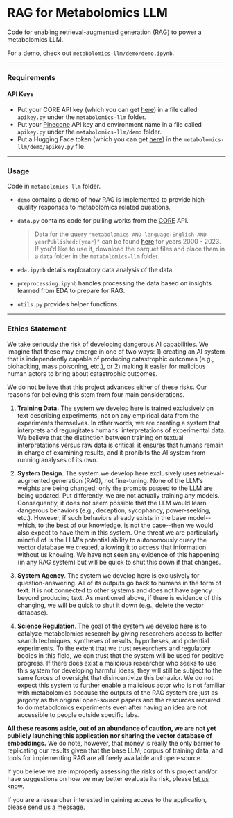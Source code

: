 # RAG for Metabolomics LLM

Code for enabling retrieval-augmented generation (RAG) to power a metabolomics LLM.

For a demo, check out `metabolomics-llm/demo/demo.ipynb`.

---

### Requirements

#### API Keys
* Put your CORE API key (which you can get [here](https://core.ac.uk/services/api#form)) in a file called `apikey.py` under the `metabolomics-llm` folder.
* Put your [Pinecone](https://www.pinecone.io) API key and environment name in a file called `apikey.py` under the `metabolomics-llm/demo` folder.
* Put a Hugging Face token (which you can get [here](https://huggingface.co/settings/tokens)) in the `metabolomics-llm/demo/apikey.py` file.

---

### Usage

Code in `metabolomics-llm` folder.

- `demo` contains a demo of how RAG is implemented to provide high-quality responses to metabolomics related questions.

- `data.py` contains code for pulling works from the [CORE](https://core.ac.uk) API.
    > Data for the query `"metabolomics AND language:English AND yearPublished:{year}"` can be found [here](https://drive.google.com/drive/folders/1DCWCLsF7ImHamxzl6tAz7nTZNO_dsvWt?usp=sharing) for years 2000 - 2023. If you'd like to use it, download the parquet files and place them in a `data` folder in the `metabolomics-llm` folder.

- `eda.ipynb` details exploratory data analysis of the data.

- `preprocessing.ipynb` handles processing the data based on insights learned from EDA to prepare for RAG.

- `utils.py` provides helper functions.

---

### Ethics Statement

We take seriously the risk of developing dangerous AI capabilities. We imagine that these may emerge in one of two ways: 1) creating an AI system that is independently capable of producing catastrophic outcomes (e.g., biohacking, mass poisoning, etc.), or 2) making it easier for malicious human actors to bring about catastrophic outcomes.

We do not believe that this project advances either of these risks. Our reasons for believing this stem from four main considerations.

1. **Training Data.** The system we develop here is trained exclusively on text describing experiments, not on any empirical data from the experiments themselves. In other words, we are creating a system that interprets and regurgitates humans' interpretations of experimental data. We believe that the distinction between training on textual interpretations versus raw data is critical: it ensures that humans remain in charge of examining results, and it prohibits the AI system from running analyses of its own.

2. **System Design**. The system we develop here exclusively uses retrieval-augmented generation (RAG), not fine-tuning. None of the LLM's weights are being changed; only the prompts passed to the LLM are being updated. Put differently, we are not actually training any models. Consequently, it does not seem possible that the LLM would learn dangerous behaviors (e.g., deception, sycophancy, power-seeking, etc.). However, if such behaviors already exists in the base model--which, to the best of our knowledge, is not the case--then we would also expect to have them in this system. One threat we are particularly mindful of is the LLM's potential ability to autonomously query the vector database we created, allowing it to access that information without us knowing. We have not seen any evidence of this happening (in any RAG system) but will be quick to shut this down if that changes.

3. **System Agency**. The system we develop here is exclusively for question-answering. All of its outputs go back to humans in the form of text. It is not connected to other systems and does not have agency beyond producing text. As mentioned above, if there is evidence of this changing, we will be quick to shut it down (e.g., delete the vector database).

4. **Science Regulation**. The goal of the system we develop here is to catalyze metabolomics research by giving researchers access to better search techniques, syntheses of results, hypotheses, and potential experiments. To the extent that we trust researchers and regulatory bodies in this field, we can trust that the system will be used for positive progress. If there does exist a malicious researcher who seeks to use this system for developing harmful ideas, they will still be subject to the same forces of oversight that disincentivize this behavior. We do not expect this system to further enable a malicious actor who is not familiar with metabolomics because the outputs of the RAG system are just as jargony as the original open-source papers and the resources required to do metabolomics experiments even after having an idea are not accessible to people outside specific labs.

 **All these reasons aside, out of an abundance of caution, we are not yet publicly launching this application nor sharing the vector database of embeddings.** We do note, however, that money is really the only barrier to replicating our results given that the base LLM, corpus of training data, and tools for implementing RAG are all freely available and open-source.

 If you believe we are improperly assessing the risks of this project and/or have suggestions on how we may better evaluate its risk, please [let us know](mailto:samdev@mit.edu).

 If you are a researcher interested in gaining access to the application, please [send us a message](mailto:samdev@mit.edu).
